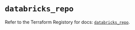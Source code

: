 # `databricks_repo`

Refer to the Terraform Registory for docs: [`databricks_repo`](https://registry.terraform.io/providers/databricks/databricks/1.25.1/docs/resources/repo).
